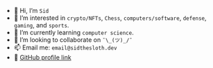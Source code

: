 - 👋 Hi, I’m `Sid`
- 👀 I’m interested in `crypto/NFTs`, `Chess`, `computers/software`, `defense`, `gaming`, and `sports`. 
- 🌱 I’m currently learning `computer science`.
- 💞️ I’m looking to collaborate on `¯\_(ツ)_/¯`
- 📫 Email me: `email@sidthesloth.dev`
- 🔗 [GitHub profile link](https://github.sidthesloth.dev])

<!---
sidthesloth0/sidthesloth0 is a ✨ special ✨ repository because its `README.md` (this file) appears on your GitHub profile.
You can click the Preview link to take a look at your changes.
--->
